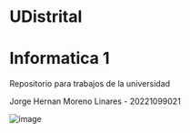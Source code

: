 # UDistrital
# Informatica 1
Repositorio para trabajos de la universidad

Jorge Hernan Moreno Linares - 20221099021

![image](https://user-images.githubusercontent.com/28155253/160516837-90a6047a-8f4c-4304-b10f-16392b554193.png)

